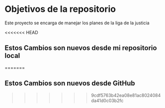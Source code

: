 # Objetivos de la repositorio

Este proyecto se encarga de manejar los planes de la liga de la justicia


<<<<<<< HEAD
## Estos Cambios son nuevos desde mi repositorio local
=======
## Estos Cambios son nuevos desde GitHub
>>>>>>> 9cdf5763b42ea08e81ac8024084da41d0c03b2fc
